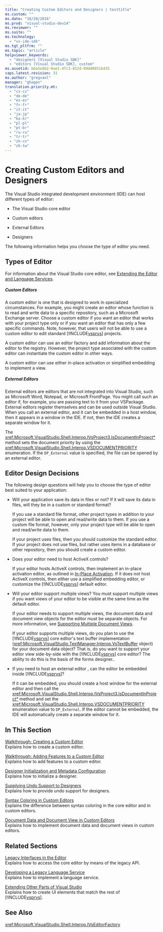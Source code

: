 ```yaml
---
title: "Creating Custom Editors and Designers | testtitle"
ms.custom: ""
ms.date: "10/20/2016"
ms.prod: "visual-studio-dev14"
ms.reviewer: ""
ms.suite: ""
ms.technology: 
  - "vs-ide-sdk"
ms.tgt_pltfrm: ""
ms.topic: "article"
helpviewer_keywords: 
  - "designers [Visual Studio SDK]"
  - "editors [Visual Studio SDK], custom"
ms.assetid: b6a5e8b2-0ae1-4fc3-812d-09d40051b435
caps.latest.revision: 31
ms.author: "gregvanl"
manager: "ghogen"
translation.priority.mt: 
  - "cs-cz"
  - "de-de"
  - "es-es"
  - "fr-fr"
  - "it-it"
  - "ja-jp"
  - "ko-kr"
  - "pl-pl"
  - "pt-br"
  - "ru-ru"
  - "tr-tr"
  - "zh-cn"
  - "zh-tw"
---
```

# Creating Custom Editors and Designers
The Visual Studio integrated development environment (IDE) can host different types of editor:  
  
-   The Visual Studio core editor  
  
-   Custom editors  
  
-   External Editors  
  
-   Designers  
  
 The following information helps you choose the type of editor you need.  
  
## Types of Editor  
 For information about the Visual Studio core editor, see [Extending the Editor and Language Services](../extensibility/extending-the-editor-and-language-services.md).  
  
##### Custom Editors  
 A custom editor is one that is designed to work in specialized circumstances. For example, you might create an editor whose function is to read and write data to a specific repository, such as a Microsoft Exchange server. Choose a custom editor if you want an editor that works with your project type only or if you want an editor that has only a few specific commands. Note, however, that users will not be able to use a custom editor to edit standard [!INCLUDE[vsprvs](../code-quality/includes/vsprvs_md.md)] projects.  
  
 A custom editor can use an editor factory and add information about the editor to the registry. However, the project type associated with the custom editor can instantiate the custom editor in other ways.  
  
 A custom editor can use either in-place activation or simplified embedding to implement a view.  
  
##### External Editors  
 External editors are editors that are not integrated into Visual Studio, such as Microsoft Word, Notepad, or Microsoft FrontPage. You might call such an editor if, for example, you are passing text to it from your VSPackage. External editors register themselves and can be used outside Visual Studio. When you call an external editor, and it can be embedded in a host window, then it appears in a window in the IDE. If not, then the IDE creates a separate window for it.  
  
 The <xref:Microsoft.VisualStudio.Shell.Interop.IVsProject3.IsDocumentInProject*> method sets the document priority by using the <xref:Microsoft.VisualStudio.Shell.Interop.VSDOCUMENTPRIORITY> enumeration. If the `DP_External` value is specified, the file can be opened by an external editor.  
  
## Editor Design Decisions  
 The following design questions will help you to choose the type of editor best suited to your application:  
  
-   Will your application save its data in files or not? If it will save its data in files, will they be in a custom or standard format?  
  
     If you use a standard file format, other project types in addition to your project will be able to open and read/write data to them. If you use a custom file format, however, only your project type will be able to open and read/write data to them.  
  
     If your project uses files, then you should customize the standard editor. If your project does not use files, but rather uses items in a database or other repository, then you should create a custom editor.  
  
-   Does your editor need to host ActiveX controls?  
  
     If your editor hosts ActiveX controls, then implement an in-place activation editor, as outlined in [In-Place Activation](../misc/in-place-activation.md). If it does not host ActiveX controls, then either use a simplified embedding editor, or customize the [!INCLUDE[vsprvs](../code-quality/includes/vsprvs_md.md)] default editor.  
  
-   Will your editor support multiple views? You must support multiple views if you want views of your editor to be visible at the same time as the default editor.  
  
     If your editor needs to support multiple views, the document data and document view objects for the editor must be separate objects. For more information, see [Supporting Multiple Document Views](../extensibility/supporting-multiple-document-views.md).  
  
     If your editor supports multiple views, do you plan to use the [!INCLUDE[vsprvs](../code-quality/includes/vsprvs_md.md)] core editor's text buffer implementation (<xref:Microsoft.VisualStudio.TextManager.Interop.VsTextBuffer> object) for your document data object? That is, do you want to support your editor view side-by-side with the [!INCLUDE[vsprvs](../code-quality/includes/vsprvs_md.md)] core editor? The ability to do this is the basis of the forms designer..  
  
-   If you need to host an external editor , can the editor be embedded inside [!INCLUDE[vsprvs](../code-quality/includes/vsprvs_md.md)]?  
  
     If it can be embedded, you should create a host window for the external editor and then call the <xref:Microsoft.VisualStudio.Shell.Interop.IVsProject3.IsDocumentInProject*> method and set the <xref:Microsoft.VisualStudio.Shell.Interop.VSDOCUMENTPRIORITY> enumeration value to `DP_External`. If the editor cannot be embedded, the IDE will automatically create a separate window for it.  
  
## In This Section  
 [Walkthrough: Creating a Custom Editor](../extensibility/walkthrough--creating-a-custom-editor.md)  
 Explains how to create a custom editor.  
  
 [Walkthrough: Adding Features to a Custom Editor](../extensibility/walkthrough--adding-features-to-a-custom-editor.md)  
 Explains how to add features to a custom editor.  
  
 [Designer Initialization and Metadata Configuration](../extensibility/designer-initialization-and-metadata-configuration.md)  
 Explains how to initialize a designer.  
  
 [Supplying Undo Support to Designers](../extensibility/supplying-undo-support-to-designers.md)  
 Explains how to provide undo support for designers.  
  
 [Syntax Coloring in Custom Editors](../extensibility/syntax-coloring-in-custom-editors.md)  
 Explains the difference between syntax coloring in the core editor and in custom editors.  
  
 [Document Data and Document View in Custom Editors](../extensibility/document-data-and-document-view-in-custom-editors.md)  
 Explains how to implement document data and document views in custom editors.  
  
## Related Sections  
 [Legacy Interfaces in the Editor](../extensibility/legacy-interfaces-in-the-editor.md)  
 Explains how to access the core editor by means of the legacy API.  
  
 [Developing a Legacy Language Service](../extensibility-internals/developing-a-legacy-language-service.md)  
 Explains how to implement a language service.  
  
 [Extending Other Parts of Visual Studio](../extensibility/extending-other-parts-of-visual-studio.md)  
 Explains how to create UI elements that match the rest of [!INCLUDE[vsprvs](../code-quality/includes/vsprvs_md.md)].  
  
## See Also  
 <xref:Microsoft.VisualStudio.Shell.Interop.IVsEditorFactory>